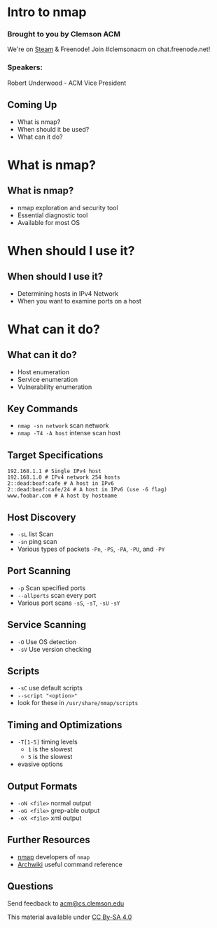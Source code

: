 # Intro to nmap


### Brought to you by Clemson ACM

We're on [Steam](http://steamcommunity.com/groups/clemsonacm) &
Freenode! Join #clemsonacm on chat.freenode.net!

### Speakers:

Robert Underwood - ACM Vice President



## Coming Up

-   What is nmap?
-   When should it be used?
-   What can it do?



# What is nmap?


## What is nmap?

-	nmap exploration and security tool
-	Essential diagnostic tool
-   Available for most OS



# When should I use it?


## When should I use it?

-   Determining hosts in IPv4 Network
-   When you want to examine ports on a host



# What can it do?


## What can it do?

-	Host enumeration
-	Service enumeration
-	Vulnerability enumeration


## Key Commands

-   `nmap -sn network` scan network
-   `nmap -T4 -A host` intense scan host



## Target Specifications

	192.168.1.1 # Single IPv4 host
	192.168.1.0 # IPv4 network 254 hosts
	2::dead:beaf:cafe # A host in IPv6
	2::dead:beaf:cafe/24 # A host in IPv6 (use -6 flag)
	www.foobar.com # A host by hostname


## Host Discovery

-   `-sL` list Scan
-   `-sn` ping scan
-   Various types of packets `-Pn`, `-PS`, `-PA`, `-PU`, and `-PY`


## Port Scanning

-   `-p` Scan specified ports
-   `--allports` scan every port
-   Various port scans `-sS`, `-sT`, `-sU` `-sY`


## Service Scanning

-   `-O` Use OS detection
-   `-sV` Use version checking


## Scripts

-   `-sC` use default scripts
-   `--script "<option>"`
-   look for these in `/usr/share/nmap/scripts`


## Timing and Optimizations

-   `-T[1-5]` timing levels
	-   `1` is the slowest
	-   `5` is the slowest
-   evasive options


## Output Formats

-   `-oN <file>` normal output
-   `-oG <file>` grep-able output
-   `-oX <file>` xml output



## Further Resources

- [nmap](https://nmap.org/) developers of `nmap`
- [Archwiki](https://wiki.archlinux.org/index.php/Main_Page) useful command reference



## Questions

Send feedback to acm@cs.clemson.edu

This material available under [CC By-SA 4.0](http://creativecommons.org/licenses/by-sa/4.0/)
